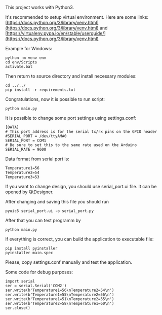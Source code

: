 This project works with Python3.

It's recommended to setup virtual environment. Here are some links:
[https://docs.python.org/3/library/venv.html](https://docs.python.org/3/library/venv.html) and 
[https://virtualenv.pypa.io/en/stable/userguide/](https://docs.python.org/3/library/venv.html)

Example for Windows:

```
python -m venv env
cd env/Scripts
activate.bat
```

Then return to source directory and install necessary modules:

```
cd ../../
pip install -r requirements.txt
```

Congratulations, now it is possible to run script:

```
python main.py
```

It is possible to change some port settings using settings.conf:

 ```
[DATA]
# This port address is for the serial tx/rx pins on the GPIO header
#SERIAL_PORT = /dev/ttyAMA0
SERIAL_PORT = COM1
# Be sure to set this to the same rate used on the Arduino
SERIAL_RATE = 9600
```
 
Data format from serial port is:
```
Temperature1=56
Temperature2=54
Temperature3=53
```
If you want to change design, you should use serial_port.ui file. It can be opened by QtDesigner.

After changing and saving this file you should run
```
pyuic5 serial_port.ui -o serial_port.py
```
After that you can test programm by
```
python main.py
```
If everything is correct, you can build the application to executable file:
```
pip install pyinstaller
pyinstaller main.spec
```
Please, copy settings.conf manually and test the application.

Some code for debug purposes:
```
import serial
ser = serial.Serial('COM2')
ser.write(b'Temperature1=56\nTemperature2=54\n')
ser.write(b'Temperature1=55\nTemperature2=56\n')
ser.write(b'Temperature1=51\nTemperature2=55\n')
ser.write(b'Temperature2=58\nTemperature1=60\n')
ser.close()   
```

